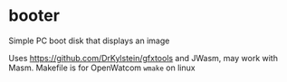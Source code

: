 booter
======

Simple PC boot disk that displays an image

Uses https://github.com/DrKylstein/gfxtools and JWasm, may work with Masm.
Makefile is for OpenWatcom `wmake` on linux

